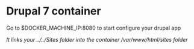 # Drupal 7 container

Go to $DOCKER_MACHINE_IP:8080 to start configure your drupal app

*It links your ../../Sites folder into the container /var/www/html/sites folder*
